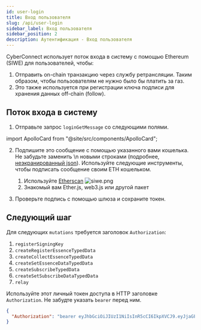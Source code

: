```yaml
---
id: user-login
title: Вход пользователя
slug: /api/user-login
sidebar_label: Вход пользователя
sidebar_position: 2
description: Аутентификация - Вход пользователя
---
```


CyberConnect использует поток входа в систему с помощью Ethereum (SIWE) для пользователей, чтобы:

1. Отправить on-chain транзакцию через службу ретрансляции. Таким образом, чтобы пользователям не нужно было бы платить за газ.
2. Это также используется при регистрации ключа подписи для хранения данных off-chain (follow).

## Поток входа в систему

1. Отправьте запрос `loginGetMessage` со следующими полями.

import ApolloCard from "@site/src/components/ApolloCard";

<ApolloCard queryName="loginGetMessage" />

2. Подпишите это сообщение с помощью указанного вами кошелька. Не забудьте заменить \n новыми строками (подробнее, [неэкранированный json](https://www.freeformatter.com/json-escape.html#before-output)). Используйте следующие инструменты, чтобы подписать сообщение своим ETH кошельком.

   1. Используйте [Etherscan](https://etherscan.io/verifiedSignatures#)
      ![siwe.png](/img/v2/siwe.png)
   2. Знакомый вам Ether.js, web3.js или другой пакет

3. Проверьте подпись с помощью шлюза и сохраните токен.

<ApolloCard queryName="loginVerify" />

## Следующий шаг

Для следующих `mutations` требуется заголовок `Authorization`:

1. `registerSigningKey`
2. `createRegisterEssenceTypedData`
3. `createCollectEssenceTypedData`
4. `createSetEssenceDataTypedData`
5. `createSubscribeTypedData`
6. `createSetSubscribeDataTypedData`
7. `relay`

Используйте этот личный токен доступа в HTTP заголовке `Authorization`. Не забудте указать `bearer` перед ним.

```json
{
  "Authorization": "bearer eyJhbGciOiJIUzI1NiIsInR5cCI6IkpXVCJ9.eyJjaGFpbl9pZCI6MSwiZG9tYWluIjoiY3liZXJjb25uZWN0Lm1lIiwiYWRkcmVzcyI6IjB4OTI3ZjM1NTExNzcyMWUwRThBN2I1ZUEyMDAwMmI2NUI4YTU1MTg5MCIsImlzcyI6IkN5YmVyQ29ubmVjdCIsImV4cCI6MTY2NTA4NDU2MywiaWF0IjoxNjYyNDkyNTYzfQ.X3Y-gTTnsmpNRqkZ3vAAv3UOnHBb5WH5EZ2sOcJRPnw"
}
```

